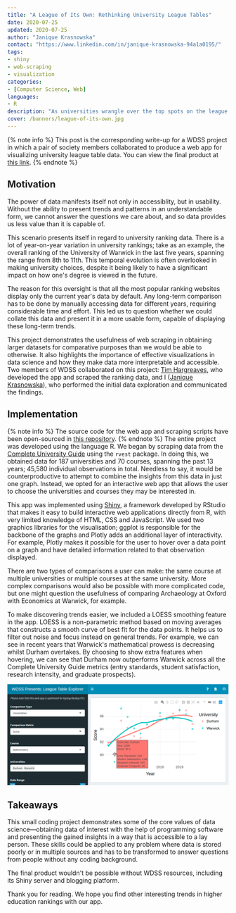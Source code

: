 ```yaml
---
title: "A League of Its Own: Rethinking University League Tables"
date: 2020-07-25
updated: 2020-07-25
author: "Janique Krasnowska"
contact: "https://www.linkedin.com/in/janique-krasnowska-94a1a0195/"
tags:
- shiny
- web-scraping
- visualization
categories:
- [Computer Science, Web]
languages:
- R
description: "As universities wrangle over the top spots on the league table, it can be hard to spot the overall trends over the years. To help with this, WDSS have developed a web app to visualise such patterns."
cover: /banners/league-of-its-own.jpg
---
```

{% note info %}
This post is the corresponding write-up for a WDSS project in which a pair of society members collaborated to produce a web app for visualizing university league table data. You can view the final product at [this link](https://shiny.warwickdatascience.com/league-table-explorer).
{% endnote %}
## Motivation

The power of data manifests itself not only in accessiblity, but in usability. Without the ability to present trends and patterns in an understandable form, we cannot answer the questions we care about, and so data provides us less value than it is capable of.

This scenario presents itself in regard to university ranking data. There is a lot of year-on-year variation in university rankings; take as an example, the overall ranking of the University of Warwick in the last five years, spanning the range from 8th to 11th. This temporal evolution is often overlooked in making university choices, despite it being likely to have a significant impact on how one's degree is viewed in the future.

The reason for this oversight is that all the most popular ranking websites display only the current year's data by default. Any long-term comparison has to be done by manually accessing data for different years, requiring considerable time and effort. This led us to question whether we could collate this data and present it in a more usable form, capable of displaying these long-term trends.

This project demonstrates the usefulness of web scraping in obtaining larger datasets for comparative purposes than we would be able to otherwise. It also highlights the importance of effective visualizations in data science and how they make data more interpretable and accessible. Two members of WDSS collaborated on this project: [Tim Hargreaves](https://www.linkedin.com/in/tim-hargreaves/), who developed the app and scraped the ranking data, and I ([Janique Krasnowska](https://www.linkedin.com/in/janique-krasnowska-94a1a0195/)), who performed the initial data exploration and communicated the findings.

## Implementation
{% note info %}
The source code for the web app and scraping scripts have been open-sourced in [this repository](https://github.com/warwickdatascience/league-table-explorer).
{% endnote %}
The entire project was developed using the language R. We began by scraping data from the [Complete University Guide](https://www.thecompleteuniversityguide.co.uk/league-tables/rankings) using the `rvest` package. In doing this, we obtained data for 187 universities and 70 courses, spanning the past 13 years; 45,580 individual observations in total. Needless to say, it would be counterproductive to attempt to combine the insights from this data in just one graph. Instead, we opted for an interactive web app that allows the user to choose the universities and courses they may be interested in.

This app was implemented using [Shiny](https://shiny.rstudio.com/), a framework developed by RStudio that makes it easy to build interactive web applications directly from R, with very limited knowledge of HTML, CSS and JavaScript. We used two graphics libraries for the visualisation; ggplot is responsible for the backbone of the graphs and Plotly adds an additional layer of interactivity. For example, Plotly makes it possible for the user to hover over a data point on a graph and have detailed information related to that observation displayed. 

There are two types of comparisons a user can make: the same course at multiple universities or multiple courses at the same university. More complex comparisons would also be possible with more complicated code, but one might question the usefulness of comparing Archaeology at Oxford with Economics at Warwick, for example.

To make discovering trends easier, we included a LOESS smoothing feature in the app. LOESS is a non-parametric method based on moving averages that constructs a smooth curve of best fit for the data points. It helps us to filter out noise and focus instead on general trends. For example, we can see in recent years that Warwick's mathematical prowess is decreasing whilst Durham overtakes. By choosing to show extra features when hovering, we can see that Durham now outperforms Warwick across all the Complete University Guide metrics (entry standards, student satisfaction, research intensity, and graduate prospects).



![Comparing Mathematics course at Warwick and Durham](/images/league-of-its-own/durham_warwick_comp.png)
## Takeaways

This small coding project demonstrates some of the core values of data science—obtaining data of interest with the help of programming software and presenting the gained insights in a way that is accessible to a lay person. These skills could be applied to any problem where data is stored poorly or in multiple sources and has to be transformed to answer questions from people without any coding background.

The final product wouldn't be possible without WDSS resources, including its Shiny server and blogging platform. 

Thank you for reading. We hope you find other interesting trends in higher education rankings with our app.
